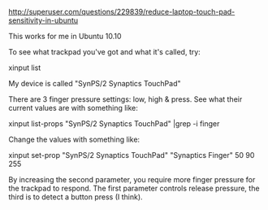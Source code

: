 http://superuser.com/questions/229839/reduce-laptop-touch-pad-sensitivity-in-ubuntu

This works for me in Ubuntu 10.10

To see what trackpad you've got and what it's called, try:

xinput list

My device is called "SynPS/2 Synaptics TouchPad"

There are 3 finger pressure settings: low, high & press. See what their current values are with something like:

xinput list-props "SynPS/2 Synaptics TouchPad" |grep -i finger

Change the values with something like:

xinput set-prop "SynPS/2 Synaptics TouchPad" "Synaptics Finger" 50 90 255

By increasing the second parameter, you require more finger pressure for the trackpad to respond. The first parameter controls release pressure, the third is to detect a button press (I think).

